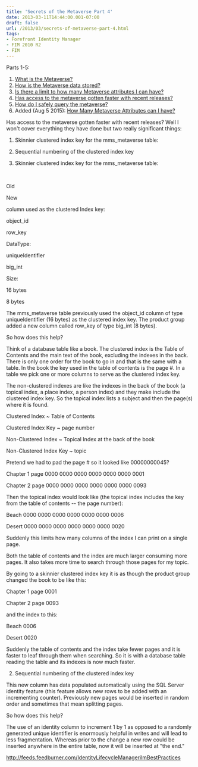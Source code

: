 ```yaml
---
title: 'Secrets of the Metaverse Part 4'
date: 2013-03-11T14:44:00.001-07:00
draft: false
url: /2013/03/secrets-of-metaverse-part-4.html
tags: 
- Forefront Identity Manager
- FIM 2010 R2
- FIM
---
```


Parts 1-5:

1.  [What is the Metaverse?](http://blog.ilmbestpractices.com/2013/02/secrets-of-metaverse-part-1.html)
2.  [How is the Metaverse data stored?](http://blog.ilmbestpractices.com/2013/02/secrets-of-metaverse-part-2.html)
3.  [Is there a limit to how many Metaverse attributes I can have?](http://blog.ilmbestpractices.com/2013/02/secrets-of-metaverse-part-3.html)
4.  [Has access to the metaverse gotten faster with recent releases?](http://blog.ilmbestpractices.com/2013/03/secrets-of-metaverse-part-4.html)
5.  [How do I safely query the metaverse?](http://blog.ilmbestpractices.com/2013/03/secrets-of-metaverse-part-5.html)
6.  Added (Aug 5 2015): [How Many Metaverse Attributes can I have?](http://blog.ilmbestpractices.com/2015/08/how-many-attributes-can-you-have-in.html)

Has access to the metaverse gotten faster with recent releases? Well I won't cover everything they have done but two really significant things:

1) Skinnier clustered index key for the mms\_metaverse table:

2) Sequential numbering of the clustered index key

1) Skinnier clustered index key for the mms\_metaverse table:

 

Old

New

column used as the clustered Index key:

object\_id

row\_key

DataType:

uniqueIdentifier

big\_int

Size:

16 bytes

8 bytes

The mms\_metaverse table previously used the object\_id column of type uniqueIdentifier (16 bytes) as the clustered index key. The product group added a new column called row\_key of type big\_int (8 bytes).

So how does this help?

Think of a database table like a book. The clustered index is the Table of Contents and the main text of the book, excluding the indexes in the back. There is only one order for the book to go in and that is the same with a table. In the book the key used in the table of contents is the page #. In a table we pick one or more columns to serve as the clustered index key.

The non-clustered indexes are like the indexes in the back of the book (a topical index, a place index, a person index) and they make include the clustered index key. So the topical index lists a subject and then the page(s) where it is found.

Clustered Index ~ Table of Contents

Clustered Index Key ~ page number

Non-Clustered Index ~ Topical Index at the back of the book

Non-Clustered Index Key ~ topic

Pretend we had to pad the page # so it looked like 00000000045?

Chapter 1 page 0000 0000 0000 0000 0000 0000 0001

Chapter 2 page 0000 0000 0000 0000 0000 0000 0093

Then the topical index would look like (the topical index includes the key from the table of contents -- the page number):

Beach 0000 0000 0000 0000 0000 0000 0006

Desert 0000 0000 0000 0000 0000 0000 0020

Suddenly this limits how many columns of the index I can print on a single page.

Both the table of contents and the index are much larger consuming more pages. It also takes more time to search through those pages for my topic.

By going to a skinnier clustered index key it is as though the product group changed the book to be like this:

Chapter 1 page 0001

Chapter 2 page 0093

and the index to this:

Beach 0006

Desert 0020

Suddenly the table of contents and the index take fewer pages and it is faster to leaf through them when searching. So it is with a database table reading the table and its indexes is now much faster.

2) Sequential numbering of the clustered index key

This new column has data populated automatically using the SQL Server identity feature (this feature allows new rows to be added with an incrementing counter). Previously new pages would be inserted in random order and sometimes that mean splitting pages.

So how does this help?

The use of an identity column to increment 1 by 1 as opposed to a randomly generated unique identifier is enormously helpful in writes and will lead to less fragmentation. Whereas prior to the change a new row could be inserted anywhere in the entire table, now it will be inserted at "the end."

http://feeds.feedburner.com/IdentityLifecycleManagerilmBestPractices